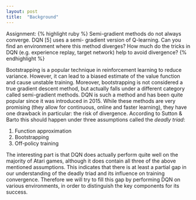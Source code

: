 ```yaml
---
layout: post
title:  "Background"
---
```


Assignment:
{% highlight ruby %}
Semi-gradient methods do not always converge. DQN [5] uses a semi- gradient version of Q-learning. Can you find an environment where this method diverges? How much do the tricks in DQN (e.g. experience replay, target network) help to avoid divergence?
{% endhighlight %}

Bootstrapping is a popular technique in reinforcement learning to reduce variance. However, it can lead to a biased estimate of the value function and cause unstable training. Moreover, bootstrapping is not considered a true gradient descent method, but actually falls under a different category called semi-gradient methods. DQN is such a method and has been quite popular since it was introduced in 2015. While these methods are very promising (they allow for continuous, online and faster learning), they have one drawback in particular: the risk of divergence. According to Sutton & Barto this should happen under three assumptions called the *deadly triad*:

1. Function approximation
2. Bootstrapping
3. Off-policy training

The interesting part is that DQN does actually perform quite well on the majority of Atari games, although it does contain all three of the above mentioned assumptions. This indicates that there is at least a partial gap in our understanding of the deadly triad and its influence on training convergence. Therefore we will try to fill this gap by performing DQN on various environments, in order to distinguish the key components for its success. 
